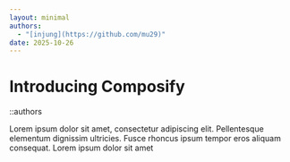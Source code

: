 ```yaml
---
layout: minimal
authors: 
  - "[injung](https://github.com/mu29)"
date: 2025-10-26
---
```


# Introducing Composify

::authors

Lorem ipsum dolor sit amet, consectetur adipiscing elit. Pellentesque elementum dignissim ultricies. Fusce rhoncus ipsum tempor eros aliquam consequat. Lorem ipsum dolor sit amet

